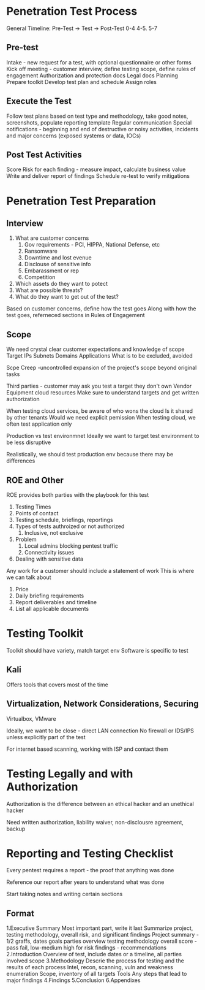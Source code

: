# Penetration Test Process

General Timeline:
Pre-Test -> Test -> Post-Test 
0-4               4-5.        5-7

## Pre-test
Intake - new request for a test, with optional questionnaire or other forms
Kick off meeting - customer interview, define testing scope, define rules of engagement
Authorization and protection docs
Legal docs
Planning
	Prepare toolkit
	Develop test plan and schedule
	Assign roles

## Execute the Test
Follow test plans based on test type and methodology, take good notes, screenshots, populate reporting template
Regular communication
Special notifications - beginning and end of destructive or noisy activities, incidents and major concerns (exposed systems or data, IOCs)

## Post Test Activities
Score Risk for each finding - measure impact, calculate business value
Write and deliver report of findings
Schedule re-test to verify mitigations

# Penetration Test Preparation
## Interview
1. What are customer concerns
	1. Gov requirements - PCI, HIPPA, National Defense, etc
	2. Ransomware
	3. Downtime and lost evenue
	4. Disclouse of sensitive info
	5. Embarassment or rep
	6. Competition
2. Which assets do they want to potect
3. What are possible threats?
4. What do they want to get out of the test?

Based on customer concerns, define how the test goes
Along with how the test goes, referneced sections in Rules of Engagement

## Scope
We need crystal clear customer expectations and knowledge of scope
	Target IPs
	Subnets
	Domains
	Applications
What is to be excluded, avoided

Scpe Creep -uncontrolled expansion of the project's scope beyond original tasks

Third parties - customer may ask you test a target they don't own
	Vendor Equipment
	cloud resources
Make sure to understand targets and get written authorization

When testing cloud services, be aware of 
	who wons the cloud
	Is it shared by other tenants
	Would we need explicit pemission
When testing cloud, we often test application only

Production vs test environmnet
Ideally we want to target test environment to be less disruptive

Realistically, we should test production env because there may be differences

## ROE and Other
ROE provides both parties with the playbook for this test
1. Testing Times
2. Points of contact
3. Testing schedule, briefings, reportings
4. Types of tests authroized or not authorized
	1. Inclusive, not exclusive
5. Problem
	1. Local admins blocking pentest traffic
	2. Connectivity issues
6. Dealing with sensitive data

Any work for a customer should include a statement of work
This is where we can talk about
1. Price
2. Daily briefing requirements
3. Report deliverables and timeline
4. List all applicable documents

# Testing Toolkit
Toolkit should have variety, match target env
Software is specific to test

## Kali
Offers tools that covers most of the time

## Virtualization, Network Considerations, Securing
Virtualbox, VMware

Ideally, we want to be close - direct LAN connection
No firewall or IDS/IPS unless explicitly part of the test

For internet based scanning, working with ISP and contact them


# Testing Legally and with Authorization
Authorization is the difference between an ethical hacker and an unethical hacker

Need written authorization, liability waiver, non-disclousre agreement, backup


# Reporting and Testing Checklist
Every pentest requires a report - the proof that anything was done

Reference our report after years to understand what was done

Start taking notes and writing certain sections
## Format
1.Executive Summary
	Most important part, write it last
	Summarize project, testing methodology, overall risk, and significant findings
	Project summary - 1/2 graffs, dates goals parties overview
	testing methodology
	overall score - pass fail, low-medium high for risk
	findings - recommendations
2.Introduction
	Overview of test, include dates or a timeline, all parties involved
	scope
3.Methodology
	Descrie the process for testing and the results of each process
		Intel, recon, scanning, vuln and weakness enumeration
	Scope, inventory of all targets
	Tools
	Any steps that lead to major findings
4.Findings
5.Conclusion
6.Appendixes

